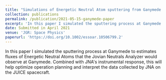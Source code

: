 ```yaml
---
title: "Simulations of Energetic Neutral Atom sputtering from Ganymede in preparation for the JUICE mission"
collection: publications
permalink: /publication/2021-05-15-ganymede-paper
excerpt: 'In this paper I simulated the sputtering process at Ganymede to estimates fluxes of Energetic Neutral Atoms that the Jovian Neutrals Analyzer would observe at Ganymede. Combined with JNA's instrumental response, this will help optimize operation planning and interpret the data collected by JNA on the JUICE spacecraft.'
date: Submitted in April 2021
venue: 'JGR: Space Physics'
paperurl: 'https://doi.org/10.1002/essoar.10506799.2'
---
```

In this paper I simulated the sputtering process at Ganymede to estimates fluxes of Energetic Neutral Atoms that the Jovian Neutrals Analyzer would observe at Ganymede. Combined with JNA's instrumental response, this will help optimize operation planning and interpret the data collected by JNA on the JUICE spacecraft.

